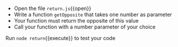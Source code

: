 
- Open the file `return.js`{{open}}
- Write a function `getOpposite` that takes one number as parameter
- Your function must return the opposite of this value
- Call your function with a number parameter of your choice

Run `node return`{{execute}} to test your code






